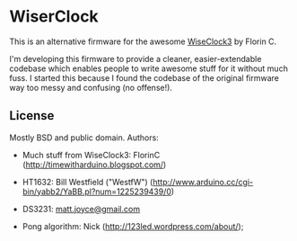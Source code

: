 # WiserClock
This is an alternative firmware for the awesome [WiseClock3][] by Florin C.

I'm developing this firmware to provide a cleaner, easier-extendable codebase which enables people to write awesome stuff for it without much fuss. I started this because I found the codebase of the original firmware way too messy and confusing (no offense!).

## License
Mostly BSD and public domain. Authors:

- Much stuff from WiseClock3: FlorinC (http://timewitharduino.blogspot.com/)

- HT1632: Bill Westfield ("WestfW") (http://www.arduino.cc/cgi-bin/yabb2/YaBB.pl?num=1225239439/0)

- DS3231: matt.joyce@gmail.com

- Pong algorithm: Nick (http://123led.wordpress.com/about/);

[WiseClock3]: http://timewitharduino.blogspot.com/2011/01/introducing-wise-clock-3.html